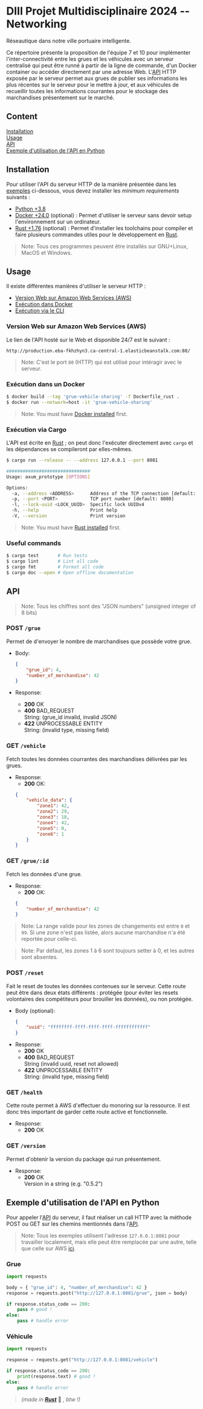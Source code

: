 # DIII Projet Multidisciplinaire 2024 -- Networking

Réseautique dans notre ville portuaire intelligente.

Ce répertoire présente la proposition de l'équipe 7 et 10 pour implémenter l'inter-connectivité entre les grues et les véhicules avec un serveur centralisé qui peut être runné à partir de la ligne de commande, d'un Docker container ou accéder directement par une adresse Web. L'[API](#api) HTTP exposée par le serveur permet aux grues de publier ses informations les plus récentes sur le serveur pour le mettre à jour, et aux véhicules de recueillir toutes les informations courrantes pour le stockage des marchandises présentement sur le marché.



## Content
[Installation](#installation)\
[Usage](#usage)\
[API](#api)\
[Exemple d'utilisation de l'API en Python](#exemple-dutilisation-de-lapi-en-python)



## Installation
Pour utiliser l'API du serveur HTTP de la manière présentée dans les [exemples](#exemple-dutilisation-de-lapi-en-python) ci-dessous, vous devez installer les *minimum requirements* suivants :

- [Python +3.8](https://www.python.org/downloads/)
- [Docker +24.0](https://docs.docker.com/engine/install/) (optional) :
    Permet d'utiliser le serveur sans devoir setup l'environnement sur un ordinateur.
- [Rust +1.76](https://www.rust-lang.org/tools/install) (optional) :
    Permet d'installer les toolchains pour compiler et faire plusieurs commandes utiles pour le développement en [Rust](https://www.rust-lang.org/).

> Note: Tous ces programmes peuvent être installés sur GNU+Linux, MacOS et Windows.



## Usage
Il existe différentes manières d'utiliser le serveur HTTP :
- [Version Web sur Amazon Web Services (AWS)](#version-web-sur-amazon-web-services-aws)
- [Exécution dans Docker](#exécution-dans-un-docker)
- [Exécution via le CLI](#exécution-via-cargo)

### Version Web sur Amazon Web Services (AWS)
Le lien de l'API hosté sur le Web et disponible 24/7 est le suivant :
```
http://production.eba-fkhzhyn3.ca-central-1.elasticbeanstalk.com:80/
```

> Note: C'est le port `80` (HTTP) qui est utilisé pour intéragir avec le serveur.


### Exécution dans un Docker
```sh
$ docker build --tag 'grue-vehicle-sharing' -f Dockerfile_rust .
$ docker run --network=host -it 'grue-vehicle-sharing'
```

>Note: You must have [Docker installed](#installation) first.


### Exécution via Cargo
L'API est écrite en [Rust](#installation) ; on peut donc l'exécuter directement avec `cargo` et les dépendances se compileront par elles-mêmes.
```sh
$ cargo run --release -- --address 127.0.0.1 --port 8081

###############################
Usage: axum_prototype [OPTIONS]

Options:
  -a, --address <ADDRESS>      Address of the TCP connection [default: 0.0.0.0]
  -p, --port <PORT>            TCP port number [default: 8080]
  -l, --lock-uuid <LOCK_UUID>  Specific lock UUIDv4
  -h, --help                   Print help
  -V, --version                Print version
```

> Note: You must have [Rust installed](https://www.rust-lang.org/tools/install) first.

### Useful commands
```sh
$ cargo test       # Run tests
$ cargo lint       # Lint all code
$ cargo fmt        # Format all code
$ cargo doc --open # Open offline documentation
```



## API
> Note: Tous les chiffres sont des "JSON numbers" (unsigned integer of 8 bits)

### POST `/grue`
Permet de d'envoyer le nombre de marchandises que possède votre grue.
- Body:
    ```json
    {
        "grue_id": 4,
        "number_of_merchandise": 42
    }
    ```
    
- Response:
    - **200** OK
    - **400** BAD_REQUEST\
        String: (grue_id invalid, invalid JSON)
    - **422** UNPROCESSABLE ENTITY\
        String: (invalid type, missing field)

### GET `/vehicle`
Fetch toutes les données courrantes des marchandises délivrées par les grues.

- Response:
    -  **200** OK:
    ```json
    {
        "vehicle_data": {
            "zone1": 42,
            "zone2": 29,
            "zone3": 18,
            "zone4": 42,
            "zone5": 0,
            "zone6": 1
        }
    }
    ```

### GET `/grue/:id`
Fetch les données d'une grue.

- Response:
    -  **200** OK:
    ```json
    {
        "number_of_merchandise": 42
    }
    ```

> Note: La range valide pour les zones de changements est entre `0` et `99`. Si une zone n'est pas listée, alors aucune marchandise n'a été reportée pour celle-ci.

> Note: Par défaut, les zones 1 à 6 sont toujours setter à 0, et les autres sont absentes.

### POST `/reset`
Fait le reset de toutes les données contenues sur le serveur. Cette route peut être dans deux états différents : protégée (pour éviter les resets volontaires des compétiteurs pour brouiller les données), ou non protégée.

- Body (optional):
    ```json
    {
        "uuid": "ffffffff-ffff-ffff-ffff-ffffffffffff"
    }
    ```
- Response:
    -  **200** OK
    -  **400** BAD_REQUEST\
        String (invalid uuid, reset not allowed)
    - **422** UNPROCESSABLE ENTITY\
        String: (invalid type, missing field)

### GET `/health`
Cette route permet à AWS d'effectuer du monoring sur la ressource. Il est donc très important de garder cette route active et fonctionnelle.

- Response:
    -  **200** OK

### GET `/version`
Permet d'obtenir la version du package qui run présentement. 

- Response:
    -  **200** OK\
        Version in a string (e.g. "0.5.2")



## Exemple d'utilisation de l'API en Python
Pour appeler l'[API](#api) du serveur, il faut réaliser un call HTTP avec la méthode POST ou GET sur les chemins mentionnés dans l'[API](#api).

> Note: Tous les exemples utilisent l'adresse `127.0.0.1:8081` pour travailler localement, mais elle peut être remplacée par une autre, telle que celle sur AWS [ici](#version-web-sur-amazon-web-services-aws).

### Grue
```python
import requests

body = { "grue_id": 4, "number_of_merchandise": 42 }
response = requests.post("http://127.0.0.1:8081/grue", json = body)

if response.status_code == 200:
    pass # good !
else:
    pass # handle error
```

### Véhicule
```python
import requests

response = requests.get("http://127.0.0.1:8081/vehicle")

if response.status_code == 200:
    print(response.text) # good !
else:
    pass # handle error
```



> *(made in [**Rust**](https://www.rust-lang.org/)* 🦀 *, btw !)*

